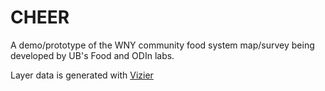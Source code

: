 # CHEER

A demo/prototype of the WNY community food system map/survey being developed by UB's Food and ODIn labs.  

Layer data is generated with [Vizier](https://vizierdb.info)
